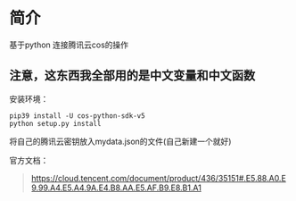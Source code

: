 # 简介

基于python 连接腾讯云cos的操作

## 注意，这东西我全部用的是中文变量和中文函数

安装环境：

```
pip39 install -U cos-python-sdk-v5		
python setup.py install
```



将自己的腾讯云密钥放入mydata.json的文件(自己新建一个就好)

官方文档：

> https://cloud.tencent.com/document/product/436/35151#.E5.88.A0.E9.99.A4.E5.A4.9A.E4.B8.AA.E5.AF.B9.E8.B1.A1



